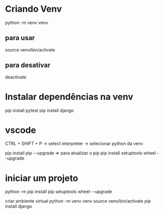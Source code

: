 # Criando Venv
python -m venv venv

## para usar
source venv/bin/activate

## para desativar
deactivate

# Instalar dependências na venv
pip install pytest
pip install django

# vscode
CTRL + SHIFT + P -> select interpreter -> selecionar python da venv

pip install pip --upgrade => para atualizar o pip
pip install setuptools wheel --upgrade

# iniciar um projeto
python -m pip install pip setuptools wheel --upgrade

criar ambiente virtual
python -m venv venv 
source venv/bin/activate
pip install django